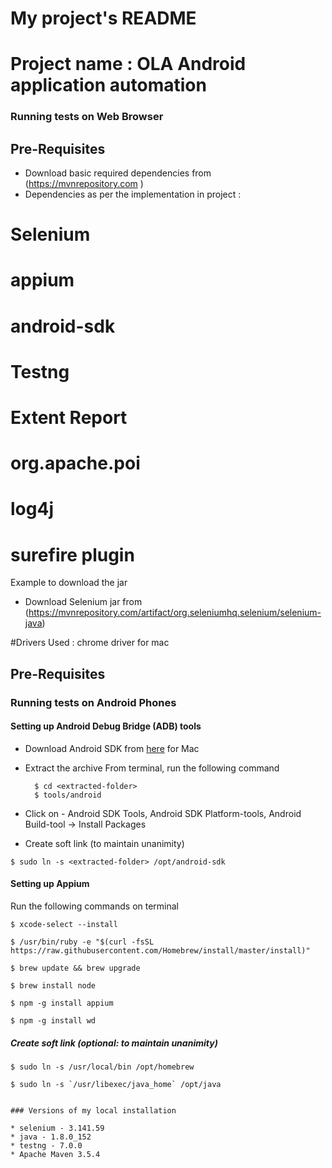 # My project's README

# Project name : OLA Android application automation


### Running tests on Web Browser


## Pre-Requisites

- Download basic required dependencies from (https://mvnrepository.com )
- Dependencies as per the implementation in project :

# Selenium
# appium
# android-sdk
# Testng
# Extent Report
# org.apache.poi
# log4j
# surefire plugin




 Example to download the jar

- Download Selenium jar  from  (https://mvnrepository.com/artifact/org.seleniumhq.selenium/selenium-java)

#Drivers Used :
     chrome driver for mac



## Pre-Requisites

### Running tests on Android Phones


#### Setting up Android Debug Bridge (ADB) tools


- Download Android SDK from [here](https://dl.google.com/android/android-sdk_r24.4.1-macosx.zip) for Mac

- Extract the archive
From terminal, run the following command

   ```
     $ cd <extracted-folder>
     $ tools/android
   ```

- Click on - Android SDK Tools, Android SDK Platform-tools, Android Build-tool → Install Packages


- Create soft link (to maintain unanimity)

```$ sudo ln -s <extracted-folder> /opt/android-sdk```


#### Setting up Appium


Run the following commands on terminal

```
$ xcode-select --install

$ /usr/bin/ruby -e "$(curl -fsSL https://raw.githubusercontent.com/Homebrew/install/master/install)"

$ brew update && brew upgrade

$ brew install node

$ npm -g install appium

$ npm -g install wd
```

##### Create soft link (optional: to maintain unanimity)

```
$ sudo ln -s /usr/local/bin /opt/homebrew

$ sudo ln -s `/usr/libexec/java_home` /opt/java
```
```

### Versions of my local installation

* selenium - 3.141.59
* java - 1.8.0_152
* testng - 7.0.0
* Apache Maven 3.5.4



